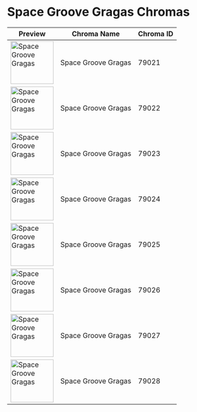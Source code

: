 # Space Groove Gragas Chromas

| Preview | Chroma Name | Chroma ID |
|---|---|---|
| <img src='https://raw.communitydragon.org/latest/plugins/rcp-be-lol-game-data/global/default/v1/champion-chroma-images/79/79021.png' alt='Space Groove Gragas' width='100'> | Space Groove Gragas | 79021 |
| <img src='https://raw.communitydragon.org/latest/plugins/rcp-be-lol-game-data/global/default/v1/champion-chroma-images/79/79022.png' alt='Space Groove Gragas' width='100'> | Space Groove Gragas | 79022 |
| <img src='https://raw.communitydragon.org/latest/plugins/rcp-be-lol-game-data/global/default/v1/champion-chroma-images/79/79023.png' alt='Space Groove Gragas' width='100'> | Space Groove Gragas | 79023 |
| <img src='https://raw.communitydragon.org/latest/plugins/rcp-be-lol-game-data/global/default/v1/champion-chroma-images/79/79024.png' alt='Space Groove Gragas' width='100'> | Space Groove Gragas | 79024 |
| <img src='https://raw.communitydragon.org/latest/plugins/rcp-be-lol-game-data/global/default/v1/champion-chroma-images/79/79025.png' alt='Space Groove Gragas' width='100'> | Space Groove Gragas | 79025 |
| <img src='https://raw.communitydragon.org/latest/plugins/rcp-be-lol-game-data/global/default/v1/champion-chroma-images/79/79026.png' alt='Space Groove Gragas' width='100'> | Space Groove Gragas | 79026 |
| <img src='https://raw.communitydragon.org/latest/plugins/rcp-be-lol-game-data/global/default/v1/champion-chroma-images/79/79027.png' alt='Space Groove Gragas' width='100'> | Space Groove Gragas | 79027 |
| <img src='https://raw.communitydragon.org/latest/plugins/rcp-be-lol-game-data/global/default/v1/champion-chroma-images/79/79028.png' alt='Space Groove Gragas' width='100'> | Space Groove Gragas | 79028 |
